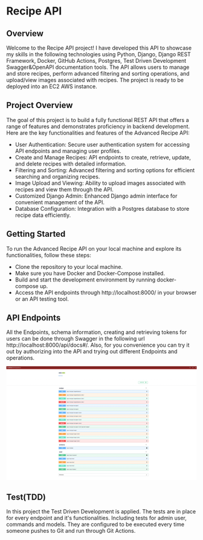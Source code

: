 # Recipe API

## Overview

Welcome to the Recipe API project! I have developed this API to showcase my skills in the following technologies using Python, Django, Django REST Framework, Docker, GitHub Actions, Postgres, Test Driven Development Swagger&OpenAPI documentation tools. The API allows users to manage and store recipes, perform advanced filtering and sorting operations, and upload/view images associated with recipes. The project is ready to be deployed into an EC2 AWS instance.

## Project Overview
The goal of this project is to build a fully functional REST API that offers a range of features and demonstrates proficiency in backend development. Here are the key functionalities and features of the Advanced Recipe API:

- User Authentication: Secure user authentication system for accessing API endpoints and managing user profiles.
- Create and Manage Recipes: API endpoints to create, retrieve, update, and delete recipes with detailed information.
- Filtering and Sorting: Advanced filtering and sorting options for efficient searching and organizing recipes.
- Image Upload and Viewing: Ability to upload images associated with recipes and view them through the API.
- Customized Django Admin: Enhanced Django admin interface for convenient management of the API.
- Database Configuration: Integration with a Postgres database to store recipe data efficiently.

## Getting Started
To run the Advanced Recipe API on your local machine and explore its functionalities, follow these steps:

- Clone the repository to your local machine.
- Make sure you have Docker and Docker-Compose installed.
- Build and start the development environment by running docker-compose up.
- Access the API endpoints through http://localhost:8000/ in your browser or an API testing tool.

## API Endpoints
All the Endpoints, schema information, creating and retrieving tokens for users can be done through Swagger in the following url http://localhost:8000/api/docs#/.
Also, for you convenience you can try it out by authorizing into the API and trying out different Endpoints and operations.

![Project Image](Swagger_screen.png)

## Test(TDD)
In this project the Test Driven Development is applied. The tests are in place for every endpoint and it's functionalities. Including tests for admin user, commands and models. They are configured to be executed every time someone pushes to Git and run through Git Actions. 
